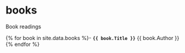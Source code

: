 # books
Book readings

{% for book in site.data.books %}- **`{{ book.Title }}`** {{ book.Author }}  
{% endfor %}

<script type="text/javascript">
document.querySelector('body').classList.add('markdown-body');
</script>

